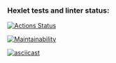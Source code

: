 ### Hexlet tests and linter status:
[![Actions Status](https://github.com/webAmoeba/python-project-49/actions/workflows/hexlet-check.yml/badge.svg)](https://github.com/webAmoeba/python-project-49/actions)

[![Maintainability](https://api.codeclimate.com/v1/badges/0e07cca443292559785d/maintainability)](https://codeclimate.com/github/webAmoeba/python-project-49/maintainability)

[![asciicast](https://asciinema.org/a/I24YMIU0Y4czRKcbEFBOehhmJ.svg)](https://asciinema.org/a/I24YMIU0Y4czRKcbEFBOehhmJ)